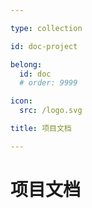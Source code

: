 ```yaml
---

type: collection

id: doc-project

belong:
  id: doc
  # order: 9999

icon:
  src: /logo.svg

title: 项目文档

---
```


# 项目文档

<ShowBreadcrumb />

<ShowResources />
